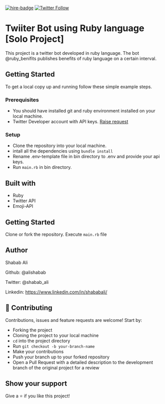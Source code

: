 [![hire-badge](https://img.shields.io/badge/Consult%20/%20Hire%20Shabab-Click%20to%20Contact-brightgreen)](mailto:shababsaifi@gmail.com) [![Twitter Follow](https://img.shields.io/twitter/follow/shabab_ali?label=Follow%20Shabab%20on%20Twitter&style=social)](https://twitter.com/shabab_ali)

# Twiiter Bot using Ruby language [Solo Project]

This project is a twitter bot developed in ruby language. The bot @ruby_benifits publishes benefits of ruby language on a certain interval.

## Getting Started

To get a local copy up and running follow these simple example steps.

### Prerequisites

- You should have installed git and ruby environment installed on your local machine.
- Twitter Developer account with API keys. [Raise request](https://developer.twitter.com/en/apply-for-access)

### Setup

- Clone the repository into your local machine.
- intall all the dependencies using `bundle install`
- Rename .env-template file in bin directory to .env and provide your api keys.
- Run `main.rb` in bin directory.

## Built with

- Ruby
- Twitter API
- Emoji-API

## Getting Started
Clone or fork the repository.
Execute `main.rb` file

## Author

Shabab Ali

Github: @alishabab

Twitter: @shabab_ali

Linkedin: https://www.linkedin.com/in/shababali/

## 🤝 Contributing

Contributions, issues and feature requests are welcome! Start by:

- Forking the project
- Cloning the project to your local machine
- `cd` into the project directory
- Run `git checkout -b your-branch-name`
- Make your contributions
- Push your branch up to your forked repository
- Open a Pull Request with a detailed description to the development branch of the original project for a review

## Show your support

Give a ⭐️ if you like this project!

